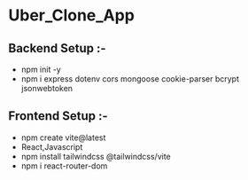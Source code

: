 # Uber_Clone_App



## Backend Setup :-
- npm init -y
- npm i express dotenv cors mongoose cookie-parser bcrypt jsonwebtoken

## Frontend Setup :-
- npm create vite@latest
- React,Javascript
- npm install tailwindcss @tailwindcss/vite
- npm i react-router-dom
